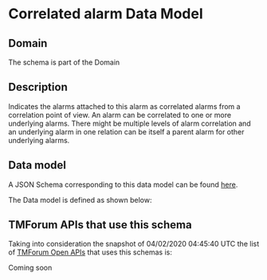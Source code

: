 # Correlated alarm Data Model

## Domain

The  schema is part of the  Domain

## Description

Indicates the alarms attached to this alarm as correlated alarms from a correlation point of view. An alarm can be correlated to one or more underlying alarms. There might be multiple levels of alarm correlation and an underlying alarm in one relation can be itself a parent alarm for other underlying alarms.

## Data model

A JSON Schema corresponding to this data model can be found
[here](https://github.com/tmforum-rand/schemas/blob/candidates/Resource/CorrelatedAlarm.schema.json).

The Data model is defined as shown below:




## TMForum APIs that use this schema

Taking into consideration the snapshot of 04/02/2020 04:45:40 UTC the list of [TMForum Open APIs](https://www.tmforum.org/open-apis/) that uses this schemas is:

Coming soon